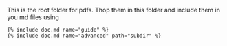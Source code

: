 This is the root folder for pdfs. Thop them in this folder and include them in you md files using
```
{% include doc.md name="guide" %}
{% include doc.md name="advanced" path="subdir" %}
```
